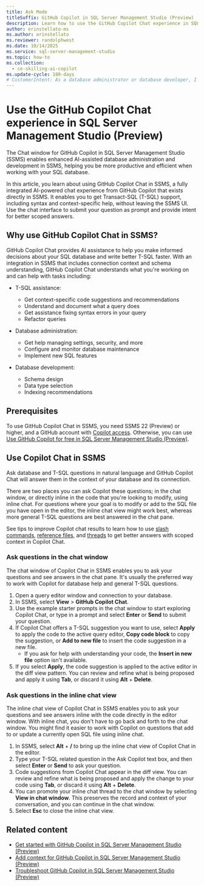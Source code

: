 ```yaml
---
title: Ask Mode
titleSuffix: GitHub Copilot in SQL Server Management Studio (Preview)
description: Learn how to use the GitHub Copilot Chat experience in SQL Server Management Studio (SSMS).
author: erinstellato-ms
ms.author: erinstellato
ms.reviewer: randolphwest
ms.date: 10/14/2025
ms.service: sql-server-management-studio
ms.topic: how-to
ms.collection:
  - ce-skilling-ai-copilot
ms.update-cycle: 180-days
# CustomerIntent: As a database administrator or database developer, I want to understand how to use GitHub Copilot Chat in SQL Server Management Studio.
---
```

# Use the GitHub Copilot Chat experience in SQL Server Management Studio (Preview)

The Chat window for GitHub Copilot in SQL Server Management Studio (SSMS) enables enhanced AI-assisted database administration and development in SSMS, helping you be more productive and efficient when working with your SQL database.

In this article, you learn about using GitHub Copilot Chat in SSMS, a fully integrated AI-powered chat experience from GitHub Copilot that exists directly in SSMS. It enables you to get Transact-SQL (T-SQL) support, including syntax and context-specific help, without leaving the SSMS UI. Use the chat interface to submit your question as prompt and provide intent for better scoped answers.

## Why use GitHub Copilot Chat in SSMS?

GitHub Copilot Chat provides AI assistance to help you make informed decisions about your SQL database and write better T-SQL faster. With an integration in SSMS that includes connection context and schema understanding, GitHub Copilot Chat understands what you're working on and can help with tasks including:

- T-SQL assistance:

  - Get context-specific code suggestions and recommendations
  - Understand and document what a query does
  - Get assistance fixing syntax errors in your query
  - Refactor queries

- Database administration:

  - Get help managing settings, security, and more
  - Configure and monitor database maintenance
  - Implement new SQL features

- Database development:

  - Schema design
  - Data type selection
  - Indexing recommendations

## Prerequisites

To use GitHub Copilot Chat in SSMS, you need SSMS 22 (Preview) or higher, and a GitHub account with [Copilot access](https://docs.github.com/copilot/get-started/what-is-github-copilot#getting-access-to-copilot). Otherwise, you can use [Use GitHub Copilot for free in SQL Server Management Studio (Preview)](free-plan.md).

## Use Copilot Chat in SSMS

Ask database and T-SQL questions in natural language and GitHub Copilot Chat will answer them in the context of your database and its connection.

There are two places you can ask Copilot these questions; in the chat window, or directly inline in the code that you're looking to modify, using inline chat. For questions where your goal is to modify or add to the SQL file you have open in the editor, the inline chat view might work best, whereas more general T-SQL questions are best answered in the chat pane.

See tips to improve Copilot chat results to learn how to use [slash commands](chat-context.md#use-slash-commands-for-code-assistance), [reference files](chat-context.md#reference-other-files), and [threads](chat-context.md#manage-chat-history-context-with-threads) to get better answers with scoped context in Copilot Chat.

### Ask questions in the chat window

The chat window of Copilot Chat in SSMS enables you to ask your questions and see answers in the chat pane. It's usually the preferred way to work with Copilot for database help and general T-SQL questions.

1. Open a query editor window and connection to your database.
1. In SSMS, select **View** > **GitHub Copilot Chat**.
1. Use the example starter prompts in the chat window to start exploring Copilot Chat, or type in a prompt and select **Enter** or **Send** to submit your question.
1. If Copilot Chat offers a T-SQL suggestion you want to use, select **Apply** to apply the code to the active query editor, **Copy code block** to copy the suggestion, or **Add to new file** to insert the code suggestion in a new file.
   - If you ask for help with understanding your code, the **Insert in new file** option isn't available.
1. If you select **Apply**, the code suggestion is applied to the active editor in the diff view pattern. You can review and refine what is being proposed and apply it using **Tab**, or discard it using **Alt** + **Delete**.

### Ask questions in the inline chat view

The inline chat view of Copilot Chat in SSMS enables you to ask your questions and see answers inline with the code directly in the editor window. With inline chat, you don't have to go back and forth to the chat window. You might find it easier to work with Copilot on questions that add to or update a currently open SQL file using inline chat.

1. In SSMS, select **Alt** + **/** to bring up the inline chat view of Copilot Chat in the editor.
1. Type your T-SQL related question in the Ask Copilot text box, and then select **Enter** or **Send** to ask your question.
1. Code suggestions from Copilot Chat appear in the diff view. You can review and refine what is being proposed and apply the change to your code using **Tab**, or discard it using **Alt** + **Delete**.
1. You can promote your inline chat thread to the chat window by selecting **View in chat window**. This preserves the record and context of your conversation, and you can continue in the chat window.
1. Select **Esc** to close the inline chat view.

## Related content

- [Get started with GitHub Copilot in SQL Server Management Studio (Preview)](get-started.md)
- [Add context for GitHub Copilot in SQL Server Management Studio (Preview)](chat-context.md)
- [Troubleshoot GitHub Copilot in SQL Server Management Studio (Preview)](troubleshoot.md)
